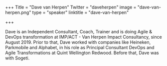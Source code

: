 +++
Title = "Dave van Herpen"
Twitter = "daveherpen"
image = "dave-van-herpen.png"
type = "speaker"
linktitle = "dave-van-herpen"

+++

Dave is an Independent Consultant, Coach, Trainer and is doing Agile & DevOps transformation at IMP/ACT - Van Herpen Impact Consultancy, since August 2019. Prior to that, Dave worked with companies like Heineken, Parkmobile and Alphabet, in his role as Principal Consultant DevOps and Agile Transformations at Quint Wellington Redwood. Before that, Dave was with Sogeti.
